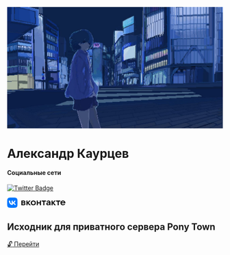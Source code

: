 <img src="/asd.jpg">

# Александр Каурцев

#### Социальные сети
[![Twitter Badge](https://img.shields.io/badge/Twitter-Profile-informational?style=flat&logo=twitter&logoColor=white&color=1CA2F1)](https://twitter.com/kaurcev)

<svg width="136" height="24" viewBox="0 0 136 24" fill="none" xmlns="http://www.w3.org/2000/svg">
<path fill-rule="evenodd" clip-rule="evenodd" d="M67 12.5C67 15.84 64.57 18 61.12 18C57.67 18 55.24 15.84 55.24 12.5C55.24 9.16 57.67 7 61.12 7C64.57 7 67 9.16 67 12.5ZM57.78 12.5C57.78 14.57 59.13 16 61.12 16C63.11 16 64.46 14.57 64.46 12.5C64.46 10.43 63.11 9.05 61.12 9.05C59.13 9.05 57.78 10.43 57.78 12.5ZM40.75 12.29C41.7 11.85 42.31 11.11 42.31 9.96C42.31 8.23 40.73 7 38.44 7H33.17V18H38.67C41.04 18 42.69 16.71 42.69 14.95C42.69 13.62 41.82 12.63 40.75 12.29ZM35.6 9.01H38.43C39.28 9.01 39.87 9.51 39.87 10.21C39.87 10.91 39.27 11.41 38.43 11.41H35.6V9V9.01ZM38.67 16H35.61V13.3H38.67C39.63 13.3 40.26 13.85 40.26 14.66C40.26 15.46 39.63 15.99 38.67 15.99V16ZM51.84 18H55.03L49.97 12.29L54.61 7H51.71L48.03 11.27H47.43V7H45V18H47.44V13.62H48.03L51.83 18H51.84ZM76.47 7V11.34H71.54V7H69.1V18H71.53V13.56H76.46V18H78.89V7H76.46H76.47ZM86.9 18H84.46V9.22H80.66V7H90.7V9.22H86.9V18ZM96.6 7C94.46 7 92.58 7.89 92.03 9.8L94.27 10.17C94.4821 9.77587 94.801 9.44952 95.1901 9.22841C95.5793 9.00731 96.0228 8.90042 96.47 8.92C97.8 8.92 98.59 9.82 98.69 11.25H96.32C93.09 11.25 91.48 12.67 91.48 14.7C91.48 16.75 93.07 18 95.31 18C97.11 18 98.31 17.18 98.84 16.27L99.34 18H101.14V11.82C101.14 8.63 99.41 7 96.6 7ZM95.88 16.16C94.69 16.16 93.93 15.55 93.93 14.59C93.93 13.75 94.55 13.16 96.41 13.16H98.71C98.71 14.96 97.57 16.16 95.88 16.16ZM113.73 18H110.53L106.73 13.62H106.13V18H103.71V7H106.14V11.27H106.73L110.4 7H113.3L108.67 12.29L113.72 18H113.73ZM118 18H120.44V9.22H124.24V7H114.2V9.22H118V18ZM130.3 7C133.63 7 136 9.2 136 12.37C136 12.67 135.98 12.92 135.96 13.16H127.12C127.35 14.85 128.58 15.99 130.44 15.99C131.73 15.99 132.74 15.44 133.27 14.66L135.56 15.04C134.73 17.14 132.58 18 130.29 18C126.95 18 124.58 15.82 124.58 12.5C124.58 9.18 126.95 7 130.29 7H130.3ZM133.36 11.25C133.178 10.5834 132.775 9.99815 132.217 9.58959C131.66 9.18104 130.981 8.97323 130.29 9C129.605 8.97381 128.932 9.18275 128.383 9.59208C127.834 10.0014 127.441 10.5865 127.27 11.25H133.36Z" fill="black"/>
<path d="M11.5 24H12.5C17.94 24 20.65 24 22.33 22.32C24 20.64 24 17.92 24 12.5V11.48C24 6.08 24 3.36 22.33 1.68C20.65 0 17.93 0 12.5 0H11.5C6.06 0 3.35 0 1.67 1.68C0 3.36 0 6.08 0 11.5V12.52C0 17.92 0 20.64 1.68 22.32C3.36 24 6.08 24 11.5 24Z" fill="#0077FF"/>
<path d="M12.77 17.29C7.29999 17.29 4.17999 13.54 4.04999 7.3H6.78999C6.87999 11.88 8.89999 13.82 10.5 14.22V7.3H13.08V11.25C14.66 11.08 16.32 9.28 16.88 7.3H19.46C19.249 8.32689 18.8283 9.29918 18.2244 10.1561C17.6204 11.013 16.8461 11.736 15.95 12.28C16.9503 12.7771 17.8339 13.4806 18.5423 14.3442C19.2508 15.2078 19.768 16.2118 20.06 17.29H17.22C16.9579 16.3535 16.4253 15.5152 15.6888 14.8801C14.9523 14.2451 14.0448 13.8415 13.08 13.72V17.29H12.77Z" fill="white"/>
</svg>


## Исходник для приватного сервера Pony Town

[:unlock: Перейти](https://github.com/kaurcev/pixel.horse)
